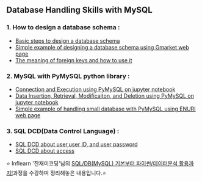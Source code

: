 Database Handling Skills with MySQL
------------------------------------

### 1. How to design a database schema :
   + [Basic steps to design a database schema](https://github.com/haeunello/MySQL/blob/master/design_schema_with_sql.md)
   + [Simple example of designing a database schema using Gmarket web page](https://github.com/haeunello/MySQL/blob/master/design_database_gmarket.md)
   + [The meaning of foreign keys and how to use it](https://github.com/haeunello/MySQL/blob/master/foreign_key.md)

### 2. MySQL with PyMySQL python library : 
   + [Connection and Execution using PyMySQL on jupyter notebook](https://github.com/haeunello/MySQL/blob/master/pymysql_python_library1.md)
   + [Data Insertion, Retrieval, Modificaiton, and Deletion using PyMySQL on jupyter notebook](https://github.com/haeunello/MySQL/blob/master/pymysql_python_library2.md)
   + [Simple example of handling small database with PyMySQL using ENURI web page](https://github.com/haeunello/MySQL/blob/master/pymysql_python_library_enuri.md)

### 3. SQL DCD(Data Control Language) :
   + [SQL DCD about user,user ID, and user password](https://github.com/haeunello/MySQL/blob/master/sql_dcd1_users.md)
   + [SQL DCD about access](https://github.com/haeunello/MySQL/blob/master/sql_dcd2_access.md)
   
:star: Inflearn '잔재미코딩'님의 [SQL/DB(MySQL) 기본부터 파이썬/데이터분석 활용까지!](https://www.inflearn.com/course/SQL-DB-MYSQL-%ED%8C%8C%EC%9D%B4%EC%8D%AC-%EB%8D%B0%EC%9D%B4%ED%84%B0%EB%B6%84%EC%84%9D#)과정을 수강하며 정리해놓은 내용입니다.:star:

   


